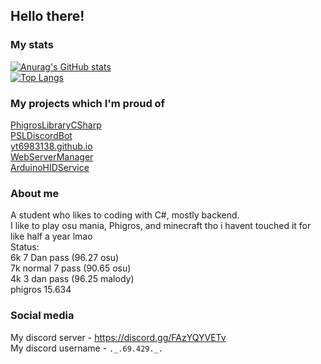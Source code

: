 ## Hello there!
### My stats
[![Anurag's GitHub stats](https://github-readme-stats.vercel.app/api?username=yt6983138)](https://github.com/anuraghazra/github-readme-stats) <br/>
[![Top Langs](https://github-readme-stats.vercel.app/api/top-langs/?username=yt6983138)](https://github.com/anuraghazra/github-readme-stats)
### My projects which I'm proud of
[PhigrosLibraryCSharp](https://github.com/yt6983138/PhigrosLibraryCSharp) <br/>
[PSLDiscordBot](https://github.com/yt6983138/PSLDiscordBot) <br/>
[yt6983138.github.io](https://github.com/yt6983138/yt6983138.github.io) <br/>
[WebServerManager](https://github.com/yt6983138/WebServerManager) <br/>
[ArduinoHIDService](https://github.com/yt6983138/ArduinoHIDService)
### About me
A student who likes to coding with C#, mostly backend. <br/>
I like to play osu mania, Phigros, and minecraft tho i havent touched it for like half a year lmao <br/>
Status: <br/>
6k 7 Dan pass (96.27 osu) <br/>
7k normal 7 pass (90.65 osu) <br/>
4k 3 dan pass (96.25 malody) <br/>
phigros 15.634 <br/>
### Social media
My discord server - https://discord.gg/FAzYQYVETv <br/>
My discord username - `._.69.429._.`
